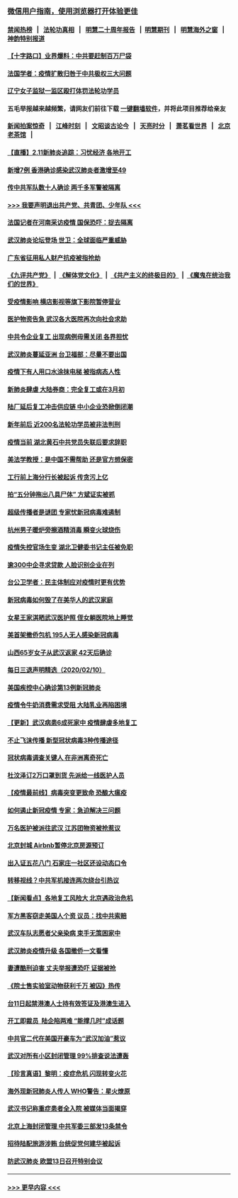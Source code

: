 ### [微信用户指南，使用浏览器打开体验更佳](https://github.com/gfw-breaker/banned-news1/blob/master/indexes/wechat-guide.md?t=0)
#### [禁闻热榜](热点新闻.md?t=0)  &nbsp;&nbsp;|&nbsp;&nbsp; [法轮功真相](https://github.com/gfw-breaker/truth/blob/master/README.md?t=0) &nbsp;&nbsp;|&nbsp;&nbsp; [明慧二十周年报告](https://github.com/gfw-breaker/mh-reports/blob/master/README.md?t=0) &nbsp;&nbsp;|&nbsp;&nbsp;[明慧期刊](https://github.com/gfw-breaker/mh-qikan) &nbsp;&nbsp;|&nbsp;&nbsp; [明慧海外之窗](https://github.com/gfw-breaker/mh-news/blob/master/README.md?t=0) &nbsp;&nbsp;|&nbsp;&nbsp; [神韵特别报道](https://github.com/gfw-breaker/mh-news/blob/master/shenyun.md?t=0)
#### [【十字路口】业界爆料：中共要赶制百万尸袋](../pages/nsc413/n11860064.md?t=02112322) 
#### [法国学者：疫情扩散归咎于中共极权三大问题](../pages/nsc413/n11861165.md?t=02112322) 
#### [辽宁女子监狱一监区殴打体罚法轮功学员](../pages/nsc413/n11856276.md?t=02112322) 
#### 五毛举报越来越频繁，请网友们前往下载 [一键翻墙软件](https://github.com/gfw-breaker/ssr-accounts)，并将此项目推荐给亲友
#### [新闻拍案惊奇](https://github.com/gfw-breaker/banned-news1/blob/master/pages/link4.md) &nbsp;&nbsp;|&nbsp;&nbsp; [江峰时刻](https://github.com/gfw-breaker/banned-news1/blob/master/pages/link4.md) &nbsp;&nbsp;|&nbsp;&nbsp; [文昭谈古论今](https://github.com/gfw-breaker/banned-news1/blob/master/pages/link4.md) &nbsp;&nbsp;|&nbsp;&nbsp; [天亮时分](https://github.com/gfw-breaker/banned-news1/blob/master/pages/link4.md) &nbsp;&nbsp;|&nbsp;&nbsp; [萧茗看世界](https://github.com/gfw-breaker/banned-news1/blob/master/pages/link4.md) &nbsp;&nbsp;|&nbsp;&nbsp; [北京老茶馆](https://github.com/gfw-breaker/banned-news1/blob/master/pages/link4.md) &nbsp;&nbsp;|&nbsp;&nbsp; 
#### [【直播】2.11新肺炎追踪：习忧经济 各地开工](../pages/nsc413/n11861169.md?t=02112322) 
#### [新增7例 香港确诊感染武汉肺炎者激增至49](../pages/nsc413/n11861098.md?t=02112322) 
#### [传中共军队数十人确诊 两千多军警被隔离](../pages/nsc413/n11860992.md?t=02112322) 
#### [>>> 我要声明退出共产党、共青团、少年队 <<<](https://github.com/begood0513/goodnews/blob/master/quit/letter.md) 
#### [法国记者在河南采访疫情 国保恐吓：捉去隔离](../pages/nsc413/n11860742.md?t=02112322) 
#### [武汉肺炎论坛登场 世卫：全球面临严重威胁](../pages/nsc413/n11860999.md?t=02112322) 
#### [广东省征用私人财产抗疫被指抢劫](../pages/nsc413/n11860913.md?t=02112322) 
#### [《九评共产党》](https://github.com/begood0513/9ping.md/blob/master/README.md) &nbsp;|&nbsp; [《解体党文化》](../../../../jtdwh.md/blob/master/README.md)  &nbsp;|&nbsp; [《共产主义的终极目的》](../../../../gczydzjmd.md/blob/master/README.md) &nbsp;|&nbsp; [《魔鬼在统治我们的世界》](../../../../mgztzwmdsj.md/blob/master/README.md) 
#### [受疫情影响 横店影视等旗下影院暂停营业](../pages/nsc413/n11860921.md?t=02112322) 
#### [医护物资告急 武汉各大医院再次向社会求助](../pages/nsc413/n11860729.md?t=02112322) 
#### [中共令企业复工 出现病例毋需关闭 各界担忧](../pages/nsc413/n11860563.md?t=02112322) 
#### [武汉肺炎蔓延亚洲 台卫福部：尽量不要出国](../pages/nsc413/n11860586.md?t=02112322) 
#### [疫情下有人用口水涂抹电梯 被指病态人性](../pages/nsc413/n11860618.md?t=02112322) 
#### [新肺炎肆虐 大陆券商：完全复工或在3月初](../pages/nsc413/n11860445.md?t=02112322) 
#### [陆厂延后复工冲击供应链 中小企业恐掀倒闭潮](../pages/nsc413/n11859772.md?t=02112322) 
#### [新年前后 近200名法轮功学员被非法判刑](../pages/nsc413/n11855720.md?t=02112322) 
#### [疫情当前 湖北黄石中共党员失联后要求辞职](../pages/nsc413/n11860118.md?t=02112322) 
#### [美法学教授：是中国不需帮助 还是官方想保密](../pages/nsc413/n11859492.md?t=02112322) 
#### [工行前上海分行长被起诉 传贪污上亿](../pages/nsc413/n11860139.md?t=02112322) 
#### [拍“五分钟拖出八具尸体” 方斌证实被抓](../pages/nsc413/n11860090.md?t=02112322) 
#### [超级传播者是谜团 专家忧新冠病毒难遏制](../pages/nsc413/n11859686.md?t=02112322) 
#### [杭州男子暖炉旁擦酒精消毒 瞬变火球烧伤](../pages/nsc413/n11860071.md?t=02112322) 
#### [疫情失控官场生变 湖北卫健委书记主任被免职](../pages/nsc413/n11859848.md?t=02112322) 
#### [逾300中企寻求贷款 人脸识别企业在列](../pages/nsc413/n11860100.md?t=02112322) 
#### [台公卫学者：民主体制应对疫情时更有优势](../pages/nsc413/n11860023.md?t=02112322) 
#### [新冠病毒如何毁了在美华人的武汉家庭](../pages/nsc413/n11859524.md?t=02112322) 
#### [女星王家淇晒武汉医护照 侄女躺医院地上睡觉](../pages/nsc413/n11859756.md?t=02112322) 
#### [美首架撤侨包机 195人无人感染新冠病毒](../pages/nsc413/n11859908.md?t=02112322) 
#### [山西65岁女子从武汉返家 42天后确诊](../pages/nsc413/n11859912.md?t=02112322) 
#### [每日三退声明精选（2020/02/10）](../pages/nsc413/n11860031.md?t=02112322) 
#### [美国疾控中心确诊第13例新冠肺炎](../pages/nsc413/n11859966.md?t=02112322) 
#### [疫情令牛奶消费需求受阻 大陆乳业再陷困境](../pages/nsc413/n11859859.md?t=02112322) 
#### [【更新】武汉病患6成死家中 疫情肆虐多地复工](../pages/nsc413/n11801312.md?t=02112322) 
#### [不止飞沫传播 新型冠状病毒3种传播途径](../pages/nsc413/n11859060.md?t=02112322) 
#### [冠状病毒调查关键人 在非洲离奇死亡](../pages/nsc413/n11859798.md?t=02112322) 
#### [杜汶泽订2万口罩到货 先派给一线医护人员](../pages/nsc413/n11859214.md?t=02112322) 
#### [【疫情最前线】病毒突变更致命 恐酿大瘟疫](../pages/nsc413/n11859604.md?t=02112322) 
#### [如何遏止新冠疫情 专家：急迫解决三问题](../pages/nsc413/n11859685.md?t=02112322) 
#### [万名医护被派往武汉 江苏团物资被抢惹议](../pages/nsc413/n11859585.md?t=02112322) 
#### [北京封城 Airbnb暂停北京房源预订](../pages/nsc413/n11859659.md?t=02112322) 
#### [出入证五花八门 石家庄一社区还设动态口令](../pages/nsc413/n11859510.md?t=02112322) 
#### [转移视线？中共军机接连两次绕台引热议](../pages/nsc413/n11859346.md?t=02112322) 
#### [【新闻看点】各地复工风险大 北京遇政治危机](../pages/nsc413/n11859164.md?t=02112322) 
#### [军方黑客窃走美国人个资 议员：找中共索赔](../pages/nsc413/n11859371.md?t=02112322) 
#### [武汉车队志愿者父亲染病 束手无策困家中](../pages/nsc413/n11859117.md?t=02112322) 
#### [武汉肺炎疫情升级 各国撤侨一文看懂](../pages/nsc413/n11859313.md?t=02112322) 
#### [妻遭酷刑迫害 丈夫举报遭恐吓 证据被抢](../pages/nsc413/n11858478.md?t=02112322) 
#### [《院士售实验室动物获利千万 被囚》热传](../pages/nsc413/n11859316.md?t=02112322) 
#### [台11日起禁港澳人士持有效签证及港澳生进入](../pages/nsc413/n11858423.md?t=02112322) 
#### [开工即裁员  陆企陷两难 “能撑几时”成话题](../pages/nsc413/n11859127.md?t=02112322) 
#### [中共官二代在美国开豪车为“武汉加油”惹议](../pages/nsc413/n11859039.md?t=02112322) 
#### [武汉对所有小区封闭管理 99%排查说法遭轰](../pages/nsc413/n11859264.md?t=02112322) 
#### [【珍言真语】黎明：疫症危机 闪现转变火花](../pages/nsc413/n11859199.md?t=02112322) 
#### [海外现新冠肺炎人传人 WHO警告：星火燎原](../pages/nsc413/n11859252.md?t=02112322) 
#### [武汉书记称重症患者全入院 被媒体当面揭穿](../pages/nsc413/n11859218.md?t=02112322) 
#### [北京上海封闭管理 中共军委三部发13条禁令](../pages/nsc413/n11859098.md?t=02112322) 
#### [招待陆配旅游涉贿 台统促党何建华被起诉](../pages/nsc413/n11858696.md?t=02112322) 
#### [防武汉肺炎 欧盟13日召开特别会议](../pages/nsc413/n11859088.md?t=02112322) 

----
#### [ >>> 更早内容 <<< ](../indexes/nsc413-earlier.md)
